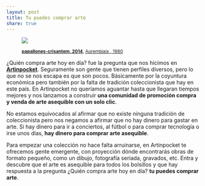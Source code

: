 ```yaml
---
layout: post
title: Tu puedes comprar arte
share: true
---
```


<figure class="text-center">
	<img src="http://www.artinpocket.cat/wp-content/uploads/2014/04/papallones-crisantem-aurembiaix-sabate-2014-479.jpg">
	<figcaption>
		<p><small><strong><a href="http://www.artinpocket.cat/product/papallones-crisantem-aurembiaix-sabate-2014-479/">papallones-crisantem, 2014</a></strong>, <a href="http://www.artinpocket.cat/product-tag/aurembiaix-sabate/">Aurembiaix , 1980</a></small></p>
	</figcaption>
</figure>

¿Quién compra arte hoy en día? fue la pregunta que nos hicimos en **[Artinpocket](http://www.artinpocket.cat/)**. Seguramente son gente que tienen perfiles diversos, pero lo que no se nos escapa es que son pocos. Básicamente por la coyuntura económica pero también por la falta de tradición coleccionista que hay en este país. En Artinpocket no queríamos aguantar hasta que llegaran tiempos mejores y nos lanzamos a construir **una comunidad de promoción compra y venda de arte asequible con un solo clic**. 

No estamos equivocados al afirmar que no existe ninguna tradición de coleccionista pero nos negamos a afirmar que no hay dinero para gastar en arte. Si hay dinero para ir a conciertos, al fútbol o para comprar tecnología o  irse unos días, **hay dinero para comprar arte asequible**. 

Para empezar una colección no hace falta arruinarse, en Artinpocket te ofrecemos gente emergente, con proyección dónde encontrarás obras de formato pequeño, como un dibujo, fotografía seriada, gravados, etc. Entra y descubre que el arte es asequible para todos los bolsillos y que hay respuesta a la pregunta ¿Quién compra arte hoy en día? **tu puedes comprar arte**. 